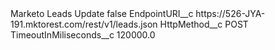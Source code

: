 <?xml version="1.0" encoding="UTF-8"?>
<CustomMetadata xmlns="http://soap.sforce.com/2006/04/metadata" xmlns:xsi="http://www.w3.org/2001/XMLSchema-instance" xmlns:xsd="http://www.w3.org/2001/XMLSchema">
    <label>Marketo Leads Update</label>
    <protected>false</protected>
    <values>
        <field>EndpointURI__c</field>
        <value xsi:type="xsd:string">https://526-JYA-191.mktorest.com/rest/v1/leads.json</value>
    </values>
    <values>
        <field>HttpMethod__c</field>
        <value xsi:type="xsd:string">POST</value>
    </values>
    <values>
        <field>TimeoutInMiliseconds__c</field>
        <value xsi:type="xsd:double">120000.0</value>
    </values>
</CustomMetadata>
